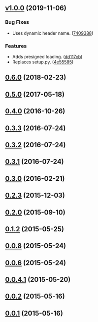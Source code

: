 <a name="v1.0.0"></a>
## [v1.0.0](https://github.com/alexseitsinger/django-webpack-loader-remote/compare/0.6.0...v1.0.0) (2019-11-06)

### Bug Fixes
- Uses dynamic header name. ([7409388](https://github.com/alexseitsinger/django-webpack-loader-remote/commit/7409388b2a73361d8df9b0bd81853e9939acda74))

### Features
- Adds presigned loading. ([dd117cb](https://github.com/alexseitsinger/django-webpack-loader-remote/commit/dd117cbd47841b2be28216fdda1aefb981733920))
- Replaces setup.py. ([4e55585](https://github.com/alexseitsinger/django-webpack-loader-remote/commit/4e555856c3649e493789f1598fde7d3bb224f0c5))


<a name="0.6.0"></a>
## [0.6.0](https://github.com/alexseitsinger/django-webpack-loader-remote/compare/0.5.0...0.6.0) (2018-02-23)


<a name="0.5.0"></a>
## [0.5.0](https://github.com/alexseitsinger/django-webpack-loader-remote/compare/0.4.0...0.5.0) (2017-05-18)


<a name="0.4.0"></a>
## [0.4.0](https://github.com/alexseitsinger/django-webpack-loader-remote/compare/0.3.3...0.4.0) (2016-10-26)


<a name="0.3.3"></a>
## [0.3.3](https://github.com/alexseitsinger/django-webpack-loader-remote/compare/0.3.2...0.3.3) (2016-07-24)


<a name="0.3.2"></a>
## [0.3.2](https://github.com/alexseitsinger/django-webpack-loader-remote/compare/0.3.1...0.3.2) (2016-07-24)


<a name="0.3.1"></a>
## [0.3.1](https://github.com/alexseitsinger/django-webpack-loader-remote/compare/0.3.0...0.3.1) (2016-07-24)


<a name="0.3.0"></a>
## [0.3.0](https://github.com/alexseitsinger/django-webpack-loader-remote/compare/0.2.3...0.3.0) (2016-02-21)


<a name="0.2.3"></a>
## [0.2.3](https://github.com/alexseitsinger/django-webpack-loader-remote/compare/0.2.0...0.2.3) (2015-12-03)


<a name="0.2.0"></a>
## [0.2.0](https://github.com/alexseitsinger/django-webpack-loader-remote/compare/0.1.2...0.2.0) (2015-09-10)


<a name="0.1.2"></a>
## [0.1.2](https://github.com/alexseitsinger/django-webpack-loader-remote/compare/0.0.8...0.1.2) (2015-05-25)


<a name="0.0.8"></a>
## [0.0.8](https://github.com/alexseitsinger/django-webpack-loader-remote/compare/0.0.6...0.0.8) (2015-05-24)


<a name="0.0.6"></a>
## [0.0.6](https://github.com/alexseitsinger/django-webpack-loader-remote/compare/0.0.4.1...0.0.6) (2015-05-24)


<a name="0.0.4.1"></a>
## [0.0.4.1](https://github.com/alexseitsinger/django-webpack-loader-remote/compare/0.0.2...0.0.4.1) (2015-05-20)


<a name="0.0.2"></a>
## [0.0.2](https://github.com/alexseitsinger/django-webpack-loader-remote/compare/0.0.1...0.0.2) (2015-05-16)


<a name="0.0.1"></a>
## [0.0.1](https://github.com/alexseitsinger/django-webpack-loader-remote/compare/eec74844c988a97bfed798fe8a2b14a767615e34...0.0.1) (2015-05-16)


